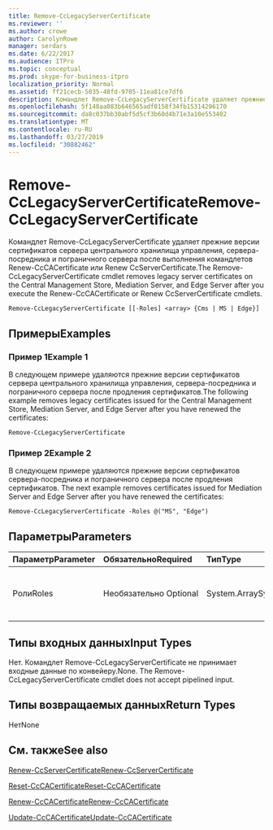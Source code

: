 ```yaml
---
title: Remove-CcLegacyServerCertificate
ms.reviewer: ''
ms.author: crowe
author: CarolynRowe
manager: serdars
ms.date: 6/22/2017
ms.audience: ITPro
ms.topic: conceptual
ms.prod: skype-for-business-itpro
localization_priority: Normal
ms.assetid: ff21cecb-5035-48fd-9705-11ea81ce7df6
description: Командлет Remove-CcLegacyServerCertificate удаляет прежние версии сертификатов сервера центрального хранилища управления, сервера-посредника и пограничного сервера после выполнения командлетов Renew-CcCACertificate или Renew CcServerCertificate.
ms.openlocfilehash: 5f148aa083b646565adf0158f34fb15314296170
ms.sourcegitcommit: da8c037bb30abf5d5cf3b60d4b71e3a10e553402
ms.translationtype: MT
ms.contentlocale: ru-RU
ms.lasthandoff: 03/27/2019
ms.locfileid: "30882462"
---
```

# <a name="remove-cclegacyservercertificate"></a><span data-ttu-id="9df85-103">Remove-CcLegacyServerCertificate</span><span class="sxs-lookup"><span data-stu-id="9df85-103">Remove-CcLegacyServerCertificate</span></span>
 
<span data-ttu-id="9df85-104">Командлет Remove-CcLegacyServerCertificate удаляет прежние версии сертификатов сервера центрального хранилища управления, сервера-посредника и пограничного сервера после выполнения командлетов Renew-CcCACertificate или Renew CcServerCertificate.</span><span class="sxs-lookup"><span data-stu-id="9df85-104">The Remove-CcLegacyServerCertificate cmdlet removes legacy server certificates on the Central Management Store, Mediation Server, and Edge Server after you execute the Renew-CcCACertificate or Renew CcServerCertificate cmdlets.</span></span>
  
```
Remove-CcLegacyServerCertificate [[-Roles] <array> {Cms | MS | Edge}] 
```

## <a name="examples"></a><span data-ttu-id="9df85-105">Примеры</span><span class="sxs-lookup"><span data-stu-id="9df85-105">Examples</span></span>
<span data-ttu-id="9df85-106"><a name="Examples"> </a></span><span class="sxs-lookup"><span data-stu-id="9df85-106"></span></span>

### <a name="example-1"></a><span data-ttu-id="9df85-107">Пример 1</span><span class="sxs-lookup"><span data-stu-id="9df85-107">Example 1</span></span>

<span data-ttu-id="9df85-108">В следующем примере удаляются прежние версии сертификатов сервера центрального хранилища управления, сервера-посредника и пограничного сервера после продления сертификатов.</span><span class="sxs-lookup"><span data-stu-id="9df85-108">The following example removes legacy certificates issued for the Central Management Store, Mediation Server, and Edge Server after you have renewed the certificates:</span></span>
  
```
Remove-CcLegacyServerCertificate
```

### <a name="example-2"></a><span data-ttu-id="9df85-109">Пример 2</span><span class="sxs-lookup"><span data-stu-id="9df85-109">Example 2</span></span>

<span data-ttu-id="9df85-110">В следующем примере удаляются прежние версии сертификатов сервера-посредника и пограничного сервера после продления сертификатов. </span><span class="sxs-lookup"><span data-stu-id="9df85-110">The next example removes certificates issued for Mediation Server and Edge Server after you have renewed the certificates:</span></span> 
  
```
Remove-CcLegacyServerCertificate -Roles @("MS", "Edge") 
```

## <a name="parameters"></a><span data-ttu-id="9df85-111">Параметры</span><span class="sxs-lookup"><span data-stu-id="9df85-111">Parameters</span></span>
<span data-ttu-id="9df85-112"><a name="Examples"> </a></span><span class="sxs-lookup"><span data-stu-id="9df85-112"></span></span>

|<span data-ttu-id="9df85-113">**Параметр**</span><span class="sxs-lookup"><span data-stu-id="9df85-113">**Parameter**</span></span>|<span data-ttu-id="9df85-114">**Обязательно**</span><span class="sxs-lookup"><span data-stu-id="9df85-114">**Required**</span></span>|<span data-ttu-id="9df85-115">**Тип**</span><span class="sxs-lookup"><span data-stu-id="9df85-115">**Type**</span></span>|<span data-ttu-id="9df85-116">**Описание**.</span><span class="sxs-lookup"><span data-stu-id="9df85-116">**Description**</span></span>|
|:-----|:-----|:-----|:-----|
| <span data-ttu-id="9df85-117">Роли</span><span class="sxs-lookup"><span data-stu-id="9df85-117">Roles</span></span> <br/> |<span data-ttu-id="9df85-118">Необязательно </span><span class="sxs-lookup"><span data-stu-id="9df85-118">Optional</span></span>  <br/> |<span data-ttu-id="9df85-119">System.Array</span><span class="sxs-lookup"><span data-stu-id="9df85-119">System.Array</span></span>  <br/> | <span data-ttu-id="9df85-120"> Массив ролей сервера Cloud Connector.</span><span class="sxs-lookup"><span data-stu-id="9df85-120">Array of Cloud Connector server roles.</span></span> <br/> |
   
## <a name="input-types"></a><span data-ttu-id="9df85-121">Типы входных данных</span><span class="sxs-lookup"><span data-stu-id="9df85-121">Input Types</span></span>
<span data-ttu-id="9df85-122"><a name="InputTypes"> </a></span><span class="sxs-lookup"><span data-stu-id="9df85-122"></span></span>

<span data-ttu-id="9df85-p101">Нет. Командлет Remove-CcLegacyServerCertificate не принимает входные данные по конвейеру.</span><span class="sxs-lookup"><span data-stu-id="9df85-p101">None. The Remove-CcLegacyServerCertificate cmdlet does not accept pipelined input.</span></span>
  
## <a name="return-types"></a><span data-ttu-id="9df85-125">Типы возвращаемых данных</span><span class="sxs-lookup"><span data-stu-id="9df85-125">Return Types</span></span>
<span data-ttu-id="9df85-126"><a name="ReturnTypes"> </a></span><span class="sxs-lookup"><span data-stu-id="9df85-126"></span></span>

<span data-ttu-id="9df85-127">Нет</span><span class="sxs-lookup"><span data-stu-id="9df85-127">None</span></span>
  
## <a name="see-also"></a><span data-ttu-id="9df85-128">См. также</span><span class="sxs-lookup"><span data-stu-id="9df85-128">See also</span></span>
<span data-ttu-id="9df85-129"><a name="ReturnTypes"> </a></span><span class="sxs-lookup"><span data-stu-id="9df85-129"></span></span>

[<span data-ttu-id="9df85-130">Renew-CcServerCertificate</span><span class="sxs-lookup"><span data-stu-id="9df85-130">Renew-CcServerCertificate</span></span>](renew-ccservercertificate.md)
  
[<span data-ttu-id="9df85-131">Reset-CcCACertificate</span><span class="sxs-lookup"><span data-stu-id="9df85-131">Reset-CcCACertificate</span></span>](reset-cccacertificate.md)
  
[<span data-ttu-id="9df85-132">Renew-CcCACertificate</span><span class="sxs-lookup"><span data-stu-id="9df85-132">Renew-CcCACertificate</span></span>](renew-cccacertificate.md)
  
[<span data-ttu-id="9df85-133">Update-CcCACertificate</span><span class="sxs-lookup"><span data-stu-id="9df85-133">Update-CcCACertificate</span></span>](update-cccacertificate.md)
  

